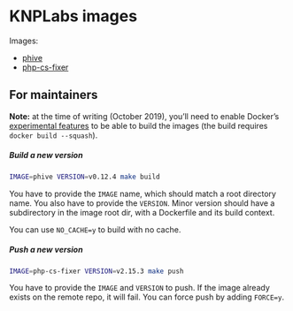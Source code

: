 # KNPLabs images

Images:
* [phive](phive/README.md)
* [php-cs-fixer](php-cs-fixer/README.md)

## For maintainers

**Note:** at the time of writing (October 2019), you’ll need to enable Docker’s
[experimental features](https://github.com/docker/docker-ce/blob/master/components/cli/experimental/README.md)
to be able to build the images (the build requires `docker build --squash`).

##### Build a new version

```bash
IMAGE=phive VERSION=v0.12.4 make build
```

You have to provide the `IMAGE` name, which should match a root directory name.
You also have to provide the `VERSION`. Minor version should have a subdirectory
in the image root dir, with a Dockerfile and its build context.

You can use `NO_CACHE=y` to build with no cache.

##### Push a new version

```bash
IMAGE=php-cs-fixer VERSION=v2.15.3 make push
```

You have to provide the `IMAGE` and `VERSION` to push. If the image already
exists on the remote repo, it will fail. You can force push by adding `FORCE=y`.
